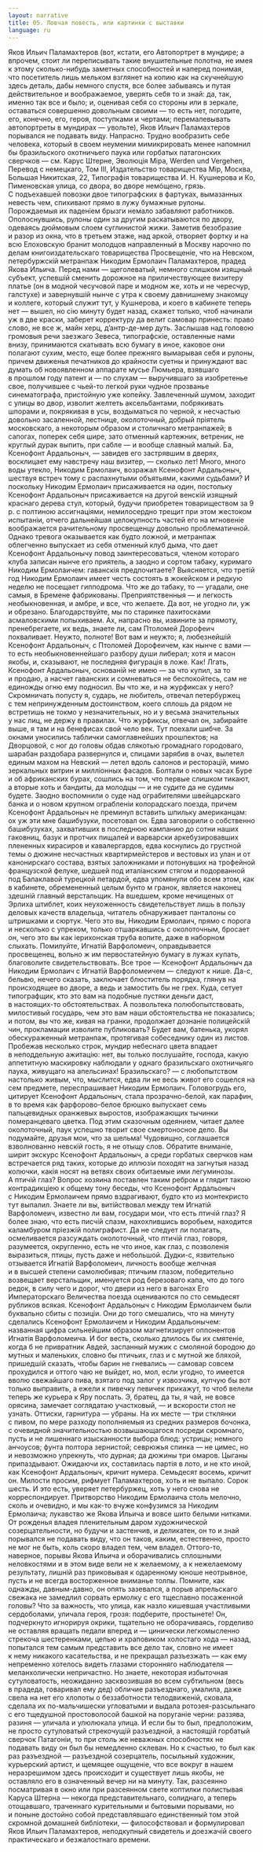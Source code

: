 ```yaml
---
layout: narrative
title: 05. Ловчая повесть, или картинки с выставки
language: ru
---
```


Яков Ильич Паламахтеров (вот, кстати, его Автопортрет в мундире; а впрочем, стоит ли переписывать такие внушительные полотна, не имея к этому сколько-нибудь заметных способностей и наперед понимая, что посетитель лишь мельком взглянет на копию как 
на скучнейшую здесь деталь, дабы немного спустя, все более забываясь и путая действительное и воображаемое, уверять себя то 
и знай: да, так, именно так все и было; и, оценивая себя со стороны 
или в зеркале, оставаться совершенно довольным своими — то есть 
нет, погодите, его, конечно, его, героя, поступками и чертами; перемалевывать автопортреты в мундирах — увольте), Яков Ильич Паламахтеров порывался не подавать виду. Напрасно. Трудно вообразить себе человека, который в своем неумении мимикрировать менее напомнил бы бразильского охотничьего паука или горбатых 
патагонских сверчков — см. Карус Штерне, Эволюцiя Mipa, Werden 
und Vergehen, Перевод с немецкаго, Том III, Издательство товарищества Mip, Москва, Большая Никитская, 22, Типографiя товарищества И. Н. Кушнерова и Ко, Пименовская улица, со двора, во дворе 
немóщено, грязь. С подъехавшей повозки двое типографских в фартуках, вымазанных невесть чем, спихивают прямо в лужу бумажные 
рулоны. Порождаемыя их паденiем брызги немало забавляют работников. Ополоснувшись, рулоны один за другим раскатываются по 
двору, одеваясь дюймовым слоем суглинистой жижи. Заметив безобразие и разор из окна, что в третьем этаже, над аркой, отворяет фортку и на всю Елоховскую бранит молодцов направленный в Москву 
нарочно по делам книгоиздательскаго товарищества Просвещенiе, 
что на Невском, петербуржскiй метранпаж Никодим Ермолаич Паламахтеров, прадед Якова Ильича. Перед нами — щеголеватый, 
немного слишком изящный субъект, успевшiй сменить дорожное на 
приличествующее визитеру платье (он в модной чесучовой паре 
и модном же, хоть и не чересчур, галстухе) и завернувшiй нынче 
с утра к своему давнишнему знакомцу и коллеге, который служит 
тут, у Кушнерова, и коего в кабинете теперь нет — вышел, но ciю 
минуту будет назад, скажет только, чтоб начинали уж в две краски, 
заберет корректуру да велит самовар принесть: право слово, не все 
ж, майн херц, д’антр-де-мер дуть. Заслышав над головою громовыя 
речи заезжаго Зевеса, типографскiе, оставленные нами внизу, принимаются скатывать всю бумагу в иное, каковое они полагают сухим, место, еще более прежняго вымарывая себя и рулоны, причем 
движенья печатников до крайности суетны и принуждают вас думать об новоявленном аппарате мусье Люмьера, взявшаго в прошлом году патент и — по слухам — выручившаго за изобретенье свое, 
получившее с чьей-то легкой руки чуднóе прозванье синематографа, пристойную уже копейку. Завлеченный шумом, заходит с улицы во двор, изволит желтеть аксельбантами, побрякивать шпорами 
и, покрякивая в усы, воздыматься по черной, к несчастью довольно 
засаленной, лестнице, околоточный, добрый прiятель московскаго, 
а некоторым образом и столичнаго метранпажей; в сапогах, поперек 
себя шире, зато отменный картежник, ветреник, не круглый дурак 
выпить, при сабле — и вообще славный малый. Ба, Ксенофонт Ардальоныч, — завидев его застрявшим в дверях, восклицает ему навстречу наш визитер, — сколько лет! Много, много воды утекло, Никодим Ермолаич, возражал Ксенофонт Ардальоныч, шествуя встреч 
тому с распахнутыми объятьями, какими судьбами? И поскольку 
Никодим Ермолаич присаживается на один, постольку Ксенофонт 
Ардальоныч присаживается на другой венскiй изящный краснаго дерева стул, который, будучи приобретен товариществом за 9 р. 
с полтиною ассигнацiями, немилосердно трещит при этом жестоком 
испытанiи, отчего дальнейшая целокупность частей его на мгновенiе воображается рачительному просвещенцу довольно проблематичной. Однако тревога оказывается как будто ложной, и метранпаж облегченно выпускает из себя отменный клуб дыма, что дает 
Ксенофонт Ардальонычу повод заинтересоваться, членом котораго 
клуба записан нынче его приятель, а заодно и сортом табаку, куримаго Никодим Ермолаичем: гаванскiя предпочитаете? Выясняется, 
что третiй год Никодим Ермолаич имеет честь состоять в жокейском и редкую неделю не посещает гипподрома. Что же до табаку, 
то — угадали, оне самыя, в Бремене фабрикованы. Преприятственныя — и легкость необыкновенная, и амбре, и все, что желаете. Да 
вот, не угодно ли, уж и обрезано. Благодарствуйте, мы по старинке 
пахитосками асмаловскими попыхиваем. Ах, напрасно вы, извините за прямоту, пренебрегаете, их ведь, знаете ли, сам Птоломей Дорофеич похваливает. Неужто, полноте! Вот вам и неужто; я, любезнейшiй Ксенофонт Ардальоныч, с Птоломей Дорофеичем, как нынче с вами — то есть необыкновеннейшаго разбору души либерал; 
хотя и масон якобы, и, сказывают, не последняя фигурацiя в ложе. 
Как! Лгать, Ксенофонт Ардальоныч, основанiй не имею — за что 
купил, за то и продаю, а насчет гаванских и сомневаться не беспокойтесь, сам не единожды огню ему подносил. Вы что же, и на журфиксах у него? Скромничать попусту я, сударь, не любитель, отвечал петербуржец с тем непринужденным достоинством, коего сплошь 
да рядом не встретишь не токмо у незначительных, но и у весьма 
значительных у нас лиц, не держу в правилах. Что журфиксы, отвечал он, забирайте выше, я там и на бенефисах свой чело век. Тут 
поехали шибче. За окнами уносились таблички самоглавнейших 
прошпектов; на Дворцовой, с ног до головы обдав слякотью громаднаго городоваго, шарабан раздобара развернулся и, спицами зарябив в очах, вылетел единым махом на Невский — летел вдоль салонов и ресторацiй, мимо зеркальных витрин и миллiонных фасадов. 
Болтали о новых часах Буре и об африканских бурах, сошлись на 
том, что первые слишком тикают, а вторые хоть и бандиты, да молодцы — и не судите да не судимы будете. Заодно воспомнили о суде над ограбителями швейцарскаго банка и о новом крупном ограбленiи колорадскаго поезда, причем Ксенофонт Ардальоныч не 
 преминул вставить шпильку американцам: ох уж эти мне башибузуки, посетовал он. Едва заговорили о собственно башибузуках, захвативших в последнюю кампанию до сотни наших гаковниц, базук 
и протчих пищалей и варварски аркебузировавших плененных кирасиров и кавалергардов, едва коснулись до грустной темы о дюжине несчастных квартирмейстеров и вестовых из улан и от канонирскаго состава, взятых заложниками и потонувших на трофейной 
французской фелуке, шедшей под италiанским стягом и подорванной под Балаклавой турецкой петардой, едва упомянули обо всем 
этом, как в кабинете, обремененный целым бунто м гранок, является 
наконец здешнiй главный верстальщик. На вшедшем, кроме нечищеных от Эрлиха штиблет, коих неухоженность свидетельствует 
лишь в пользу деловых качеств владельца, читатель обнаруживает 
панталоны со штришками и сюртук. Чего это вы, Никодим Ермолаич, прямо с порога и несколько с упреком, только отшаркавшись 
с околоточным, бросает он, чего это вы как iерихонская труба вопите, даже в наборном слыхать. Помилуйте, Игнатiй Варфоломеич, 
оправдывается просвещенец, вольно ж им первостатейную бумагу 
в лужах купать, благоволите свидетельствовать. Все трое — Ксенофонт Ардальоныч да Никодим Ермолаич с Игнатiй Варфоломеичем — следуют к нише. Да-с, бельвю, нечего сказать, заключает блюститель порядка, глянув на происходящее во дворе, а ведь и замостить бы не грех. Куда, сетует типографщик, кто это вам на подобные 
пустяки деньги даст, в настоящих-то обстоятельствах. А позвольтека полюбопытствовать, милостивый государь, чем это вам наши 
обстоятельства не показались; и потом, вы что же, кивая на гранки, 
продолжает дознанiе полицейскiй чин, прокламации изволите публиковать? Будет вам, батенька, укорял обескураженный метранпаж, 
протягивая собеседнику один из листов. Пробежав несколько строк, 
мундир небеснаго цвета впадает в неподдельную ажитацiю: нет, вы 
только послушайте, господа, какую аппетитную маскировку наблюдали у однаго бразильскаго охотничьяго паука, живущаго на апельсинах! Бразильскаго? — с любопытством настолько живым, что, 
мыслится, едва ли не весь живот его сошелся на сем предмете, переспрашивает Никодим Ермолаич. Головогрудь его, цитирует Ксенофонт Ардальоныч, стала прозрачно-белой, как парафин, в то время 
как фарфорово-белое брюшко выпускает семь пальцевидных оранжевых выростов, изображающих тычинки померанцеваго цветка. Под 
этим сказочным одеянием, читает далее околоточный, паук успешно творит свое смертоносное дело. Вы подумайте, друзья мои, что 
за шельма! Чудовищно, соглашается взволнованно невскiй гость, 
я не отыщу слов. Обратите вниманiе, ширит экскурс Ксенофонт Ардальоныч, а среди горбатых сверчков нам встречается ряд таких, 
которые до иллюзiи походят на загнутыя назад колючки, какiя носят на ветвях своих обитаемые ими легуминозы. А птичiй глаз? Вопрос хозяина поставлен таким ребром и глядит такою контрадикцiею к общему тону беседы, что Ксенофонт Ардальоныч с Никодим 
Ермолаичем прямо вздрагивают, будто кто из монтекристо тут выпалил. Знаете ли вы, витiйствовал между тем Игнатiй Варфоломеич, 
известно ли вам, государи мои, что есть птичiй глаз? Я более знаю, 
что есть писчiй спазм, нахохлившись воробьем, находится каламбуром прiезжiй полиграфист. Да не следует ли полагать, осмеливается 
разсуждать околоточный, что птичiй глаз, говоря, разумеется, округленно, есть не что иное, как глаз, с позволенiя выразиться, птицы, 
пусть даже и небольшой. Дудки-с, язвительно отзывается Игнатiй 
Варфоломеич, личность вообще желчная и в высшей степени самолюбивая; птичьим глазом, победительно возвещает верстальщик, 
именуется род березоваго капа, что до того редок, в силу чего и дорог, что двери из него в вагонах Его Императорскаго Величества 
поезда оцениваются по сто семьдесят рубликов всякая. Ксенофонт 
Ардальоныч с Никодим Ермолаичем были буквально сбиты с позицiи. Они до того смешались, что на минуту сделались Ксенофонт 
Ермолаичем и Никодим Ардальонычем: названная цифра сильнейшим образом магнетизирует оппонентов Игнатiя Варфоломеича. 
И бог весть, сколько длилось бы их смятенiе, когда б не привратник 
Авдей, заспанный мужик с смоляной бородою до мутных и маленьких, словно бы птичьих, глаз и с мутной же бляхой, пришедшiй сказать, чтобы барин не гневались — самовар совсем прохудился и оттого чаю не выйдет, но, мол, если угодно, то имеется вволю свежайшаго пива, взятаго под залог у извозчика, купчую бы вот только 
выправить, а ежели к пивечку певичек прикажут, то чтоб велели 
теперь же курьера к Яру послать. Э, братец, да ты, я чай, не вовсе 
орясина, замечает соглядатаю участковый, — и вскорости стол не 
узнать. Оттиски, гарнитура — убраны. На их месте — три стклянки 
с пивом, по мере разходу пополняемыя из средних размеров бочонка, с очевидной значительностью возвышающагося посреди скромнаго, пусть и не лишеннаго изысканности выбора блюд: устрицы; 
немного анчоусов; фунта полтора зернистой; севрюжья спинка — не 
цимес, но и невозможно упрекнуть, что дурная; да дюжины три омаров. Цыганы припаздывают. Ожидаючи их, составилась партiя в лото, и не кто иной, как Ксенофонт Ардальоныч, кричит нумера. Семьдесят восемь, кричит он. Милости просим, рифмует Паламахтеров, 
хоть и не выпало. Сорок шесть. И это есть, уверяет петербуржец, 
хоть у него снова не корреспондирует. Притворство Никодим Ермолаича столь мелочно, сколь и очевидно, и мы как-то вчуже конфузимся за Никодим Ермолаича; лукавство же Якова Ильича и вовсе 
шито белыми нитками. От рожденья владея пленительным даром 
художнической созерцательности, но будучи и застенчив, и деликатен, он то и знай порывался не подавать виду, что он таков, каким, 
естественно, просто не мог не быть, коль скоро владел тем, чем владел. Оттого-то, наверное, порывы Якова Ильича и оборачивались 
сплошными неловкостями и в этом виде вели не к желаемому, а к нежелаемому результату, лишнiй раз приковывая к одаренному юноше неотрывное, пусть и не всегда восторженное вниманье толпы. 
Помните, как однажды, давным-давно, он опять зазевался, а порыв 
апрельскаго свежака не замедлил сорвать ермолку с его тщеславно 
посаженной головы? Что за важность, что улица, как назло кишевшая участливыми сердоболами, уличала героя, грозя: подберите, 
простынете! Он, подчеркнуто игнорируя окрики, тщательно не оборачиваясь, горделиво не оставляя вращать педали вперед и — цинически легкомысленно стрекоча шестеренками, цепью и храповиком 
холостаго хода — назад, попытался тем самым представить все дело 
так, словно не имеет к нему никакого касательства, и не прекращал 
разъезжать — как ему непременно хотелось видеть глазами сторонняго наблюдателя — меланхолически непричастно. Но знаете, некоторая избыточная сутуловатость, неожиданно засквозившая во всем 
субтильном (весь в прадеда, говаривал ему дед) обличие разъезднаго, умалила, даже свела на нет его хлопоты о беззаботности телодвиженiй, сковала, сделала их по-мальчишески угловатыми и выдала 
ротозея-разсыльнаго с его тщедушной простоволосой башкой на 
поруганiе черни: раззява, разиня — уличала и улюлюкала улица. 
И если бы то был, предположим, не просто сутуловатый стрекочущiй разъездной, а настоящiй горбатый сверчок Патагонiи, то при 
столь же неважных способностях не подавать виду он был бы немедленно склеван. Но к счастью, то был как раз разъездной — разъездной созерцатель, посыльный художник, курьерский артист, и щемящее ощущенiе, что все вокруг в нашем неразрешимом здесь происходит и существует лишь якобы, не оставляло его в означенный 
вечер ни на минуту. Так, разсеянно посматривая в окно или при 
разсеянном свете коптилки полистывая Каруса Штерна — некогда 
представительнаго, солиднаго, а теперь отощавшаго, траченнаго курительными и бытовыми порывами, но и поныне достойно собой 
представлявшаго единственный том этой скромной домашней библiотеки, — философствовал и формулировал Яков Ильич Паламахтеров, неподкупный свидетель и доезжачiй своего практическаго 
и безжалостнаго времени.
